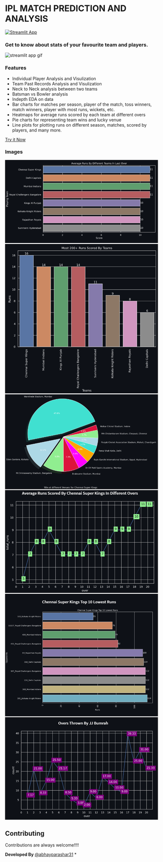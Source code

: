 # IPL MATCH PREDICTION AND ANALYSIS
[![Streamlit App](https://static.streamlit.io/badges/streamlit_badge_black_white.svg)](https://share.streamlit.io/abhayparashar31/ipl/main/main.py) 
 
 ### Get to know about stats of your favourite team and players.
 ![streamlit app gif](ipl/IPL.gif)


### Features
- Individual Player Analysis and Visulization
- Team Past Records Analysis and Visulization
- Neck to Neck analysis between two teams
- Batsman vs Bowler analysis
- Indepth EDA on data
- Bar charts for matches per season, player of the match, toss winners, match winners, player with most runs, wickets, etc.
- Heatmaps for average runs scored by each team at different overs
- Pie charts for representing team wins and lucky venue
- Line plots for plotting runs on different season, matches, scored by players, and many more.


[Try it Now](https://share.streamlit.io/abhayparashar31/ipl/main/main.py)

### Images
![stats](ipl/ipl1.png)
![most200+](ipl/ipl2.png)
![venue](ipl/ipl3.png)
![avgscore](ipl/ipl4.png)
![lowestscore](ipl/ipl5.png)
![rungiven](ipl/ipl6.png)

## Contributing

Contributions are always welcome!!!!

**Developed By** [@abhayparashar31](https://github.com/Abhayparashar31)
* 
